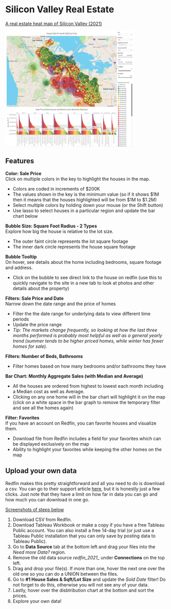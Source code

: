 # Silicon Valley Real Estate
[A real estate heat map of Silicon Valley (2021)](https://public.tableau.com/app/profile/paula/viz/RealEstateAnalysisHeatMap-SiliconValley/1HouseSalesSqftLotSize)

[<img alt="Interactive Tableau Heat Map Visualization" width="400px" src="https://github.com/pleonova/real-estate/blob/main/Screenshots/sold_houses_sqft_lot_size2.png" />](https://public.tableau.com/app/profile/paula/viz/RealEstateAnalysisHeatMap-SiliconValley/1HouseSalesSqftLotSize)


## Features

**Color: Sale Price**<br/>
Click on multiple colors in the key to highlight the houses in the map.
- Colors are coded in increments of $200K
- The values shown in the key is the minimum value (so if it shows $1M then it means that the houses highlighted will be from $1M to $1.2M)
- Select multiple colors by holding down your mouse (or the Shift button)
- Use lasso to select houses in a particular region and update the bar chart below

**Bubble Size: Square Foot Radius - 2 Types**<br/>
Explore how big the house is relative to the lot size.
- The outer faint circle represents the lot square footage
- The inner dark circle represents the house square footage

**Bubble Tooltip**<br/>
On hover, see details about the home including bedrooms, square footage and address.
- Click on the bubble to see direct link to the house on redfin (use this to quickly navigate to the site in a new tab to look at photos and other details about the property)

**Filters: Sale Price and Date**<br/>
Narrow down the date range and the price of homes
- Filter the the date range for underlying data to view different time periods
- Update the price range
- *Tip: The markets change frequently, so looking at how the last three months performed is probably most helpful as well as a general yearly trend (summer tends to be higher priced homes, while winter has fewer homes for sale).*

**Filters: Number of Beds, Bathrooms**<br/>
- Filter homes based on how many bedrooms and/or bathrooms they have

**Bar Chart: Monthly Aggregate Sales (with Median and Average)**<br/>
- All the houses are ordered from highest to lowest each month including a Median cost as well as Average.
- Clicking on any one home will in the bar chart will highlight it on the map (click on a white space in the bar graph to remove the temporary filter and see all the homes again)

**Filter: Favorites**<br/>
If you have an account on Redfin, you can favorite houses and visualize them.
- Download file from Redfin includes a field for your favorites which can be displayed exclusively on the map
- Ability to highlight your favorites while keeping the other homes on the map



## Upload your own data

Redfin makes this pretty straightforward and all you need to do is download a csv. You can go to their support article [here](https://support.redfin.com/hc/en-us/articles/360016476931-Downloading-Data-), but it is honestly just a few clicks. Just note that they have a limit on how far in data you can go and how much you can download in one go.<br/>

[Screenshots of steps below](https://github.com/pleonova/real-estate/blob/master/UploadYourData)

1) Download CSV from Redfin.
2) Download Tableau Workbook or make a copy if you have a free Tableau Public account. You can also install a free 14-day trial (or just use a Tableau Public installation that you can only save by posting data to Tableau Public).
3) Go to **Data Source** tab at the bottom left and drag your files into the *Need more Data?* region.
4) Remove the old data source *redfin_2021_* under **Connections** on the top left.
5) Drag and drop your file(s). If more than one, hover the next one over the old one so you can do a UNION between the files.
6) Go to **#1 House Sales & Sqft/Lot Size** and update the *Sold Date* filter! Do not forget to do this, otherwise you will not see any of your data.
7) Lastly, hover over the disbtribution chart at the bottom and sort the prices.
8) Explore your own data!